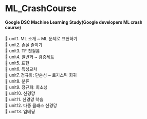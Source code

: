 # ML_CrashCourse
#### Google DSC Machine Learning Study(Google developers ML crash course) <br>
📖 unit1. ML 소개 ~ ML 문제로 표현하기 <br>
📘 unit2. 손실 줄이기 <br>
📘 unit3. TF 첫걸음 <br>
📘 unit4. 일반화 ~ 검증세트 <br>
📘 unit5. 표현 <br>
📘 unit6. 특성교차 <br>
📘 unit7. 정규화: 단순성 ~ 로지스틱 회귀<br>
📘 unit8. 분류<br>
📘 unit9. 정규화: 희소성 <br>
📘 unit10. 신경망 <br>
📘 unit11. 신경망 학습 <br>
📘 unit12. 다중 클래스 신경망 <br>
📘 unit13. 임베딩 <br>

